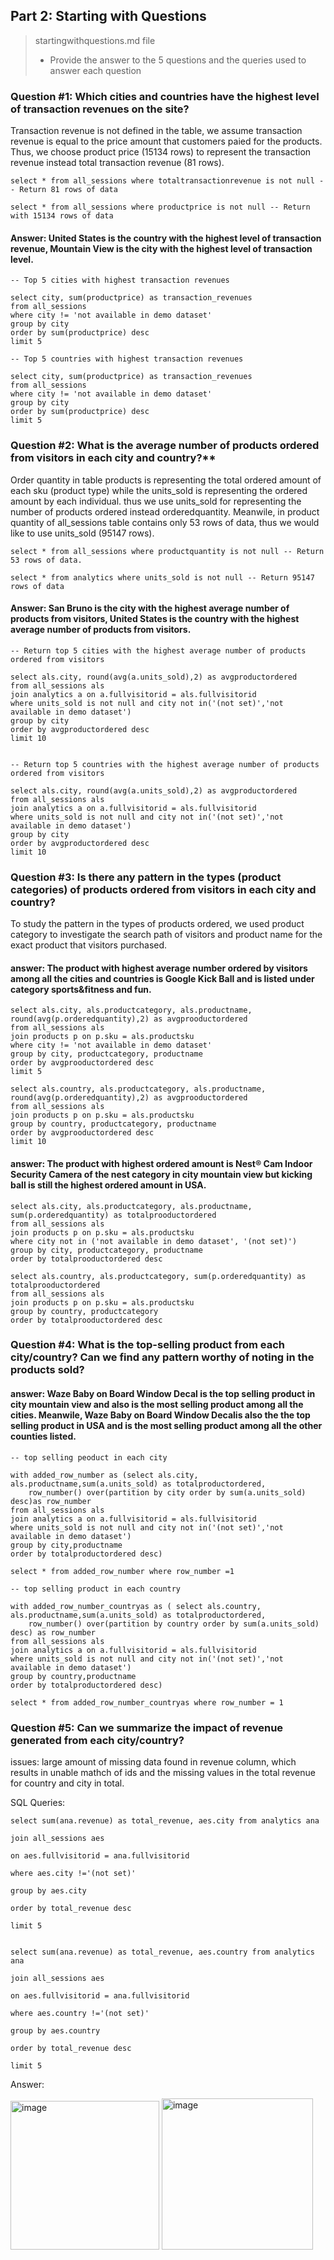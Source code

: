 ## Part 2: Starting with Questions

>startingwithquestions.md file
>
> * Provide the answer to the 5 questions and the queries used to answer each question
    
### Question #1: Which cities and countries have the highest level of transaction revenues on the site?

Transaction revenue is not defined in the table, we assume transaction revenue is equal to the price amount that customers paied for the products. Thus, we choose product price (15134 rows) to represent the transaction revenue instead total transaction revenue (81 rows).

```
select * from all_sessions where totaltransactionrevenue is not null -- Return 81 rows of data

select * from all_sessions where productprice is not null -- Return with 15134 rows of data

```
#### Answer: United States is the country with the highest level of transaction revenue, Mountain View is the city with the highest level of transaction level.

```
-- Top 5 cities with highest transaction revenues

select city, sum(productprice) as transaction_revenues
from all_sessions
where city != 'not available in demo dataset'
group by city
order by sum(productprice) desc
limit 5

-- Top 5 countries with highest transaction revenues

select city, sum(productprice) as transaction_revenues
from all_sessions
where city != 'not available in demo dataset'
group by city
order by sum(productprice) desc
limit 5

```

### Question #2: What is the average number of products ordered from visitors in each city and country?**

Order quantity in table products is representing the total ordered amount of each sku (product type) while the units_sold is representing the ordered amount by each individual. thus we use units_sold for representing the number of products ordered instead orderedquantity. Meanwile, in product quantity of all_sessions table contains only 53 rows of data, thus we would like to use units_sold (95147 rows).

```
select * from all_sessions where productquantity is not null -- Return 53 rows of data.

select * from analytics where units_sold is not null -- Return 95147 rows of data
```


#### Answer:  San Bruno is the city with the highest average number of products from visitors, United States is the country with the highest average number of products from visitors.
```
-- Return top 5 cities with the highest average number of products ordered from visitors

select als.city, round(avg(a.units_sold),2) as avgproductordered
from all_sessions als
join analytics a on a.fullvisitorid = als.fullvisitorid
where units_sold is not null and city not in('(not set)','not available in demo dataset')
group by city
order by avgproductordered desc
limit 10


-- Return top 5 countries with the highest average number of products ordered from visitors

select als.city, round(avg(a.units_sold),2) as avgproductordered
from all_sessions als
join analytics a on a.fullvisitorid = als.fullvisitorid
where units_sold is not null and city not in('(not set)','not available in demo dataset')
group by city
order by avgproductordered desc
limit 10
```  

### Question #3: Is there any pattern in the types (product categories) of products ordered from visitors in each city and country?

To study the pattern in the types of products ordered, we used product category to investigate the search path of visitors and product name for the exact product that visitors purchased. 

#### answer: The product with highest average number ordered by visitors among all the cities and countries is Google Kick Ball and is listed under category sports&fitness and fun.  
```
select als.city, als.productcategory, als.productname, round(avg(p.orderedquantity),2) as avgprooductordered
from all_sessions als
join products p on p.sku = als.productsku
where city != 'not available in demo dataset'
group by city, productcategory, productname
order by avgprooductordered desc
limit 5

select als.country, als.productcategory, als.productname, round(avg(p.orderedquantity),2) as avgprooductordered
from all_sessions als
join products p on p.sku = als.productsku
group by country, productcategory, productname
order by avgprooductordered desc
limit 10

```
#### answer: The product with highest ordered amount is Nest® Cam Indoor Security Camera of the nest category in city mountain view but kicking ball is still the highest ordered amount in USA.
```
select als.city, als.productcategory, als.productname, sum(p.orderedquantity) as totalprooductordered
from all_sessions als
join products p on p.sku = als.productsku
where city not in ('not available in demo dataset', '(not set)')
group by city, productcategory, productname
order by totalprooductordered desc

select als.country, als.productcategory, sum(p.orderedquantity) as totalprooductordered
from all_sessions als
join products p on p.sku = als.productsku
group by country, productcategory
order by totalprooductordered desc

```

### Question #4: What is the top-selling product from each city/country? Can we find any pattern worthy of noting in the products sold?

#### answer: Waze Baby on Board Window Decal is the top selling product in city mountain view and also is the most selling product among all the cities. Meanwile, Waze Baby on Board Window Decalis also the the top selling product in USA and is the most selling product among all the other counties listed.

```
-- top selling peoduct in each city

with added_row_number as (select als.city, als.productname,sum(a.units_sold) as totalproductordered, 
	row_number() over(partition by city order by sum(a.units_sold) desc)as row_number
from all_sessions als
join analytics a on a.fullvisitorid = als.fullvisitorid
where units_sold is not null and city not in('(not set)','not available in demo dataset')
group by city,productname
order by totalproductordered desc)

select * from added_row_number where row_number =1

-- top selling product in each country

with added_row_number_countryas as ( select als.country, als.productname,sum(a.units_sold) as totalproductordered,
	row_number() over(partition by country order by sum(a.units_sold) desc) as row_number
from all_sessions als
join analytics a on a.fullvisitorid = als.fullvisitorid
where units_sold is not null and city not in('(not set)','not available in demo dataset')
group by country,productname
order by totalproductordered desc)

select * from added_row_number_countryas where row_number = 1
```

### Question #5: Can we summarize the impact of revenue generated from each city/country?

issues: large amount of missing data found in revenue column, which results in unable mathch of ids and the missing values in the total revenue for country and city in total.

SQL Queries:

	select sum(ana.revenue) as total_revenue, aes.city from analytics ana

	join all_sessions aes

	on aes.fullvisitorid = ana.fullvisitorid

	where aes.city !='(not set)' 

	group by aes.city

	order by total_revenue desc

	limit 5
	
	
	select sum(ana.revenue) as total_revenue, aes.country from analytics ana

	join all_sessions aes

	on aes.fullvisitorid = ana.fullvisitorid

	where aes.country !='(not set)' 

	group by aes.country

	order by total_revenue desc

	limit 5



Answer:

<img width="238" alt="image" src="https://github.com/maybester/transforming-analyzing-data-in-SQL/assets/73912419/86399fa7-19ce-4247-af30-29785a4c9807">
<img width="242" alt="image" src="https://github.com/maybester/transforming-analyzing-data-in-SQL/assets/73912419/fd115c30-0049-43a9-be5e-345554f6d620">








